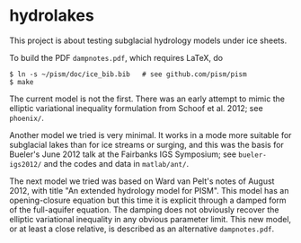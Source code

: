 hydrolakes
==========

This project is about testing subglacial hydrology models under ice sheets.

To build the PDF `dampnotes.pdf`, which requires LaTeX, do

    $ ln -s ~/pism/doc/ice_bib.bib   # see github.com/pism/pism
    $ make

The current model is not the first.  There was an early attempt to mimic the elliptic variational inequality formulation from Schoof et al. 2012; see `phoenix/`.

Another model we tried is very minimal.  It works in a mode more suitable for subglacial lakes than for ice streams or surging, and this was the basis for Bueler's June 2012 talk at the Fairbanks IGS Symposium; see `bueler-igs2012/` and the codes and data in `matlab/ant/`.

The next model we tried was based on Ward van Pelt's notes of August 2012, with title "An extended hydrology model for PISM".  This model has an opening-closure equation but this time it is explicit through a damped form of the full-aquifer equation.  The damping does not obviously recover the elliptic variational inequality in any obvious parameter limit.  This new model, or at least a close relative, is described as an alternative `dampnotes.pdf`.
